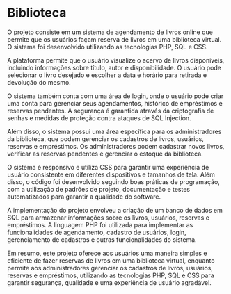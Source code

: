 # Biblioteca
O projeto consiste em um sistema de agendamento de livros online que permite que os usuários façam reserva de livros em uma biblioteca virtual. O sistema foi desenvolvido utilizando as tecnologias PHP, SQL e CSS.

A plataforma permite que o usuário visualize o acervo de livros disponíveis, incluindo informações sobre título, autor e disponibilidade. O usuário pode selecionar o livro desejado e escolher a data e horário para retirada e devolução do mesmo.

O sistema também conta com uma área de login, onde o usuário pode criar uma conta para gerenciar seus agendamentos, histórico de empréstimos e reservas pendentes. A segurança é garantida através da criptografia de senhas e medidas de proteção contra ataques de SQL Injection.

Além disso, o sistema possui uma área específica para os administradores da biblioteca, que podem gerenciar os cadastros de livros, usuários, reservas e empréstimos. Os administradores podem cadastrar novos livros, verificar as reservas pendentes e gerenciar o estoque da biblioteca.

O sistema é responsivo e utiliza CSS para garantir uma experiência de usuário consistente em diferentes dispositivos e tamanhos de tela. Além disso, o código foi desenvolvido seguindo boas práticas de programação, com a utilização de padrões de projeto, documentação e testes automatizados para garantir a qualidade do software.

A implementação do projeto envolveu a criação de um banco de dados em SQL para armazenar informações sobre os livros, usuários, reservas e empréstimos. A linguagem PHP foi utilizada para implementar as funcionalidades de agendamento, cadastro de usuários, login, gerenciamento de cadastros e outras funcionalidades do sistema.

Em resumo, este projeto oferece aos usuários uma maneira simples e eficiente de fazer reservas de livros em uma biblioteca virtual, enquanto permite aos administradores gerenciar os cadastros de livros, usuários, reservas e empréstimos, utilizando as tecnologias PHP, SQL e CSS para garantir segurança, qualidade e uma experiência de usuário agradável.
